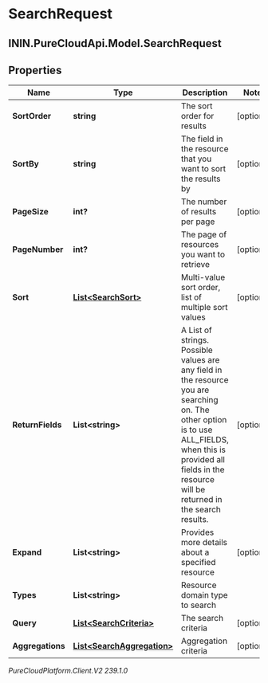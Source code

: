# SearchRequest

## ININ.PureCloudApi.Model.SearchRequest

## Properties

|Name | Type | Description | Notes|
|------------ | ------------- | ------------- | -------------|
| **SortOrder** | **string** | The sort order for results | [optional] |
| **SortBy** | **string** | The field in the resource that you want to sort the results by | [optional] |
| **PageSize** | **int?** | The number of results per page | [optional] |
| **PageNumber** | **int?** | The page of resources you want to retrieve | [optional] |
| **Sort** | [**List&lt;SearchSort&gt;**](SearchSort) | Multi-value sort order, list of multiple sort values | [optional] |
| **ReturnFields** | **List&lt;string&gt;** | A List of strings.  Possible values are any field in the resource you are searching on.  The other option is to use ALL_FIELDS, when this is provided all fields in the resource will be returned in the search results. | [optional] |
| **Expand** | **List&lt;string&gt;** | Provides more details about a specified resource | [optional] |
| **Types** | **List&lt;string&gt;** | Resource domain type to search | |
| **Query** | [**List&lt;SearchCriteria&gt;**](SearchCriteria) | The search criteria | [optional] |
| **Aggregations** | [**List&lt;SearchAggregation&gt;**](SearchAggregation) | Aggregation criteria | [optional] |



_PureCloudPlatform.Client.V2 239.1.0_
